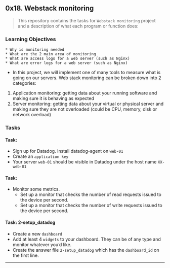 ## 0x18. Webstack monitoring

> This repository contains the tasks for `Webstack monitoring` project and a description of what each program or function does:

### Learning Objectives

    * Why is monitoring needed
    * What are the 2 main area of monitoring
    * What are access logs for a web server (such as Nginx)
    * What are error logs for a web server (such as Nginx)

* In this project, we will implement one of many tools to measure what is going on our servers. Web stack monitoring can be broken down into 2 categories:

1. Application monitoring: getting data about your running software and making sure it is behaving as expected
2. Server monitoring: getting data about your virtual or physical server and making sure they are not overloaded (could be CPU, memory, disk or network overload)


### Tasks

#### Task: 
* Sign up for Datadog. Install datadog-agent on `web-01`
* Create an `application key`
* Your server `web-01` should be visible in Datadog under the host name `XX-web-01`

#### Task: 
* Monitor some metrics. 
    * Set up a monitor that checks the number of read requests issued to the device per second.
    * Set up a monitor that checks the number of write requests issued to the device per second.

#### Task: 2-setup_datadog
* Create a new `dashboard`
* Add at least 4 `widgets` to your dashboard. They can be of any type and monitor whatever you’d like.
* Create the answer file `2-setup_datadog` which has the `dashboard_id` on the first line. 

____


